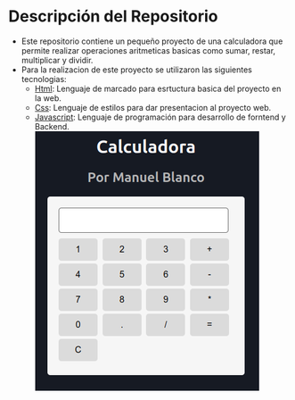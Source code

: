# Descripción del Repositorio
- Este repositorio contiene un pequeño proyecto de una calculadora que permite realizar operaciones aritmeticas basicas como sumar, restar, multiplicar y dividir.
- Para la realizacion de este proyecto se utilizaron las siguientes tecnologias:
  - [Html](https://developer.mozilla.org/es/docs/Web/HTML): Lenguaje de marcado para esrtuctura basica del proyecto en la web.
  - [Css](https://developer.mozilla.org/es/docs/Web/CSS): Lenguaje de estilos para dar presentacion al proyecto web.
  -  [Javascript](https://developer.mozilla.org/es/docs/Web/javascript): Lenguaje de programación para desarrollo de forntend y Backend.
![Imagen de la calculadora](./img/calculadora.png)
